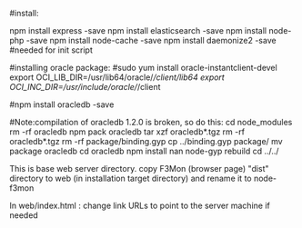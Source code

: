 #install:

npm install express -save
npm install elasticsearch -save
npm install node-php -save
npm install node-cache -save
npm install daemonize2 -save #needed for init script

#installing oracle package:
#sudo yum install oracle-instantclient-devel
export OCI_LIB_DIR=/usr/lib64/oracle/*/client/lib64
export OCI_INC_DIR=/usr/include/oracle/*/client

#npm install oracledb -save

#Note:compilation of oracledb 1.2.0 is broken, so do this:
cd node_modules
rm -rf oracledb
npm pack oracledb
tar xzf oracledb*.tgz
rm -rf oracledb*.tgz
rm -rf package/binding.gyp
cp ../binding.gyp package/
mv package oracledb
cd oracledb
npm install nan
node-gyp rebuild
cd ../../



This is base web server directory.
copy F3Mon (browser page) "dist" directory to web (in installation target directory) and rename it to node-f3mon

In web/index.html :
change link URLs to point to the server machine if needed
